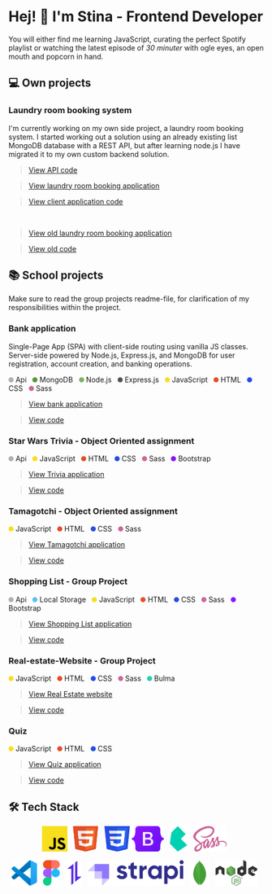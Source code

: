 
# Hej! 👋 I'm Stina - Frontend Developer

You will either find me learning JavaScript, curating the perfect Spotify playlist or watching the latest episode of *30 minuter* with ogle eyes, an open mouth and popcorn in hand.



## 💻 Own projects
### Laundry room booking system

I'm currently working on my own side project, a laundry room booking system. I started working out a solution using an already existing list MongoDB database with a REST API, but after learning node.js I have migrated it to my own custom backend solution.
> [View API code](https://github.com/stormstina/booking-system-api)

> [View laundry room booking application](https://laundry-room-booking-system-de2d4ba71aff.herokuapp.com)

> [View client application code](https://github.com/stormstina/laundry-room-booking-system)

&nbsp; 

> [View old laundry room booking application](https://stormstina.github.io/laundry/)

> [View old code](https://github.com/stormstina/laundry)

## 📚 School projects
Make sure to read the group projects readme-file, for clarification of my responsibilities within the project.  

### Bank application
Single-Page App (SPA) with client-side routing using vanilla JS classes. Server-side powered by Node.js, Express.js, and MongoDB for user registration, account creation, and banking operations.

<img  src="./icons/api.svg" alt="API" width="10" height="10"/>  Api &nbsp;
<img  src="./icons/mongo.svg" alt="MongoDB" width="10" height="10"/>  MongoDB &nbsp;
<img  src="./icons/node.svg" alt="node.js" width="10" height="10"/>  Node.js &nbsp;
<img  src="./icons/express.svg" alt="express.js" width="10" height="10"/>  Express.js &nbsp;
<img  src="./icons/js.svg" alt="JavaScript" width="10" height="10"/>  JavaScript &nbsp;
<img  src="./icons/html.svg" alt="HTML" width="10" height="10"/>  HTML &nbsp;
<img  src="./icons/css.svg" alt="CSS" width="10" height="10"/>  CSS &nbsp;
<img  src="./icons/sass.svg" alt="Sass" width="10" height="10"/>  Sass &nbsp;  

> [View bank application](https://express-bank.herokuapp.com/)

> [View code](https://github.com/stormstina/mongoDB-bank)


### Star Wars Trivia - Object Oriented assignment
<img  src="./icons/api.svg" alt="API" width="10" height="10"/>  Api &nbsp;
<img  src="./icons/js.svg" alt="JavaScript" width="10" height="10"/>  JavaScript &nbsp; 
<img  src="./icons/html.svg" alt="HTML" width="10" height="10"/>  HTML &nbsp; 
<img  src="./icons/css.svg" alt="CSS" width="10" height="10"/>  CSS &nbsp; 
<img  src="./icons/sass.svg" alt="Sass" width="10" height="10"/>  Sass &nbsp; 
<img  src="./icons/bootstrap.svg" alt="Bootstrap" width="10" height="10"/>  Bootstrap &nbsp; 

> [View Trivia application](https://stormstina.github.io/star-wars-trivia/)

> [View code](https://github.com/stormstina/star-wars-trivia)

### Tamagotchi - Object Oriented assignment
<img  src="./icons/js.svg" alt="JavaScript" width="10" height="10"/>  JavaScript &nbsp; 
<img  src="./icons/html.svg" alt="HTML" width="10" height="10"/>  HTML &nbsp; 
<img  src="./icons/css.svg" alt="CSS" width="10" height="10"/>  CSS &nbsp; 
<img  src="./icons/sass.svg" alt="Sass" width="10" height="10"/>  Sass &nbsp; 

> [View Tamagotchi application](https://stormstina.github.io/tamagotchi/)

> [View code](https://github.com/stormstina/tamagotchi)

### Shopping List - Group Project
<img  src="./icons/api.svg" alt="API" width="10" height="10"/>  Api &nbsp;
<img  src="./icons/local.svg" alt="Local Storage" width="10" height="10"/>  Local Storage &nbsp;
<img  src="./icons/js.svg" alt="JavaScript" width="10" height="10"/>  JavaScript &nbsp; 
<img  src="./icons/html.svg" alt="HTML" width="10" height="10"/>  HTML &nbsp; 
<img  src="./icons/css.svg" alt="CSS" width="10" height="10"/>  CSS &nbsp; 
<img  src="./icons/sass.svg" alt="Sass" width="10" height="10"/>  Sass &nbsp; 
<img  src="./icons/bootstrap.svg" alt="Bootstrap" width="10" height="10"/>  Bootstrap &nbsp; 

> [View Shopping List application](https://stormstina.github.io/my-lists/index.html)

> [View code](https://github.com/stormstina/my-lists)

### Real-estate-Website - Group Project
<img  src="./icons/js.svg" alt="JavaScript" width="10" height="10"/>  JavaScript &nbsp; 
<img  src="./icons/html.svg" alt="HTML" width="10" height="10"/>  HTML &nbsp; 
<img  src="./icons/css.svg" alt="CSS" width="10" height="10"/>  CSS &nbsp; 
<img  src="./icons/sass.svg" alt="Sass" width="10" height="10"/>  Sass &nbsp; 
<img  src="./icons/bulma.svg" alt="Bulma" width="10" height="10"/>  Bulma &nbsp; 

> [View Real Estate website](https://stormstina.github.io/Real-Estate-website/)

> [View code](https://github.com/stormstina/Real-Estate-website)

### Quiz
<img  src="./icons/js.svg" alt="JavaScript" width="10" height="10"/>  JavaScript &nbsp; 
<img  src="./icons/html.svg" alt="HTML" width="10" height="10"/>  HTML &nbsp; 
<img  src="./icons/css.svg" alt="CSS" width="10" height="10"/>  CSS &nbsp; 

> [View Quiz application](https://stormstina.github.io/Ankademin-quiz/)

> [View code](https://github.com/stormstina/Ankademin-quiz)

## 🛠️  Tech Stack 
<div align="center">

  <img  src="./logos/JsLogo.svg" alt="JavaScript Logo" width="50" height="50"/> &nbsp;
  <img  src="./logos/HtmlLogo.svg" alt="HTML Logo" width="50" height="50"/> &nbsp;
  <img  src="./logos/CssLogo.svg" alt="CSS Logo" width="50" height="50"/>
  <img  src="./logos/BootstrapLogo.svg" alt="Bootstrap Logo" height="50"/> &nbsp;
  <img  src="./logos/BulmaLogo.svg" alt="Bulma Logo" height="50"/> &nbsp;
  <img  src="./logos/SassLogo.svg" alt="Sass Logo" height="50"/> &nbsp;
  
  <img  src="https://raw.githubusercontent.com/devicons/devicon/1119b9f84c0290e0f0b38982099a2bd027a48bf1/icons/vscode/vscode-original.svg" alt="VSCode" width="50" height="50"/> &nbsp;
  <img  src="./logos/FigmaLogo.svg" alt="Figma Logo" height="50"/> &nbsp;
  <img  src="./logos/axios.png" alt="Axios Logo" height="50"/> &nbsp;
  <img  src="./logos/strapi.png" alt="Strapi Logo" height="50"/> &nbsp;
  <img  src="./logos/mongo.png" alt="MongoDB Logo" height="50"/> &nbsp;
  <img  src="./logos/nodejs.png" alt="Node.js Logo" height="50"/> &nbsp;


 
</div>
